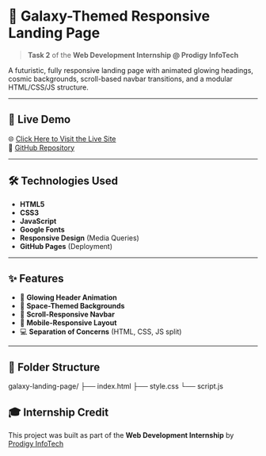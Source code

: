 # 🌌 Galaxy-Themed Responsive Landing Page

> **Task 2** of the **Web Development Internship @ Prodigy InfoTech**

A futuristic, fully responsive landing page with animated glowing headings, cosmic backgrounds, scroll-based navbar transitions, and a modular HTML/CSS/JS structure.

---

## 🚀 Live Demo

🌐 [Click Here to Visit the Live Site](https://bhumitanwar123.github.io/PRODIGY_WD_01/)  
📁 [GitHub Repository](https://github.com/bhumitanwar123/PRODIGY_WD_02)

---

## 🛠️ Technologies Used

- **HTML5**
- **CSS3**
- **JavaScript**
- **Google Fonts**
- **Responsive Design** (Media Queries)
- **GitHub Pages** (Deployment)

---

## ✨ Features

- 🌠 **Glowing Header Animation**
- 🌌 **Space-Themed Backgrounds**
- 🔮 **Scroll-Responsive Navbar**
- 📱 **Mobile-Responsive Layout**
- 💻 **Separation of Concerns** (HTML, CSS, JS split)

---

## 📁 Folder Structure
galaxy-landing-page/
├── index.html
├── style.css
└── script.js


## 🎓 Internship Credit

This project was built as part of the **Web Development Internship** by  
[Prodigy InfoTech](https://prodigyinfotech.dev/)
